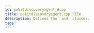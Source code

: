 ```yaml
---
id: pokitdiscoveryagent_8cpp
title: pokitdiscoveryagent.cpp File
description: Defines the  and  classes.
tags:
---
```

